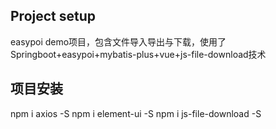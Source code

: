## Project setup
easypoi demo项目，包含文件导入导出与下载，使用了Springboot+easypoi+mybatis-plus+vue+js-file-download技术

## 项目安装
npm i axios -S
npm i element-ui -S
npm i js-file-download -S